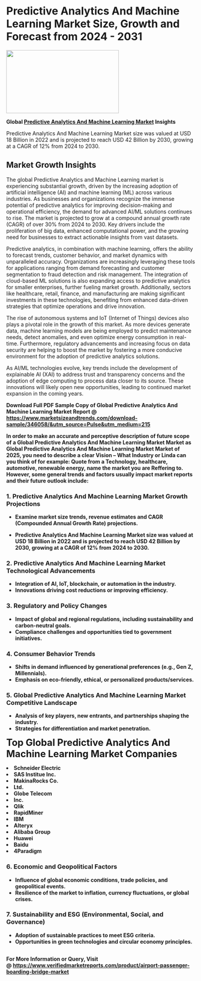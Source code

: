 <H1>Predictive Analytics And Machine Learning Market Size, Growth and Forecast from 2024 - 2031</H1><img class="aligncenter size-medium wp-image-584254" src="https://thirdeyenews.in/wp-content/uploads/2024/09/Global-Market-Research-300x168.jpeg" alt="" width="300" height="168" /><p><strong>Global&nbsp;<a href="https://www.marketsizeandtrends.com/download-sample/346058/&amp;utm_source=Pulse&amp;utm_medium=215">Predictive Analytics And Machine Learning Market</a> Insights</strong></p><p>Predictive Analytics And Machine Learning Market size was valued at USD 18 Billion in 2022 and is projected to reach USD 42 Billion by 2030, growing at a CAGR of 12% from 2024 to 2030.</p><p><h2>Market Growth Insights</h2> <p>The global Predictive Analytics and Machine Learning market is experiencing substantial growth, driven by the increasing adoption of artificial intelligence (AI) and machine learning (ML) across various industries. As businesses and organizations recognize the immense potential of predictive analytics for improving decision-making and operational efficiency, the demand for advanced AI/ML solutions continues to rise. The market is projected to grow at a compound annual growth rate (CAGR) of over 30% from 2024 to 2030. Key drivers include the proliferation of big data, enhanced computational power, and the growing need for businesses to extract actionable insights from vast datasets.</p> <p><strong></strong></p> <p>Predictive analytics, in combination with machine learning, offers the ability to forecast trends, customer behavior, and market dynamics with unparalleled accuracy. Organizations are increasingly leveraging these tools for applications ranging from demand forecasting and customer segmentation to fraud detection and risk management. The integration of cloud-based ML solutions is also expanding access to predictive analytics for smaller enterprises, further fueling market growth. Additionally, sectors like healthcare, retail, finance, and manufacturing are making significant investments in these technologies, benefiting from enhanced data-driven strategies that optimize operations and drive innovation.</p> <p>The rise of autonomous systems and IoT (Internet of Things) devices also plays a pivotal role in the growth of this market. As more devices generate data, machine learning models are being employed to predict maintenance needs, detect anomalies, and even optimize energy consumption in real-time. Furthermore, regulatory advancements and increasing focus on data security are helping to boost the market by fostering a more conducive environment for the adoption of predictive analytics solutions.</p> <p>As AI/ML technologies evolve, key trends include the development of explainable AI (XAI) to address trust and transparency concerns and the adoption of edge computing to process data closer to its source. These innovations will likely open new opportunities, leading to continued market expansion in the coming years.</p> <p><strong></p><p><span class=""><strong>Download Full PDF Sample Copy of Global Predictive Analytics And Machine Learning Market Report</strong> @ <a href="https://www.marketsizeandtrends.com/download-sample/346058/&amp;utm_source=Pulse&amp;utm_medium=215" target="_blank">https://www.marketsizeandtrends.com/download-sample/346058/&amp;utm_source=Pulse&amp;utm_medium=215</a></span></p><p>In order to make an accurate and perceptive description of future scope of a Global&nbsp;Predictive Analytics And Machine Learning Market Market as Global&nbsp;Predictive Analytics And Machine Learning Market Market of 2025, you need to describe a clear Vision &ndash; What Industry or Linda can you think of for example: Quote from a Technology, healthcare, automotive, renewable energy, name the market you are Reffering to. However, some general trends and factors usually impact market reports and their future outlook include:</p><h3>1.&nbsp;<strong>Predictive Analytics And Machine Learning Market Growth Projections</strong></h3><ul><li>Examine market size trends, revenue estimates and CAGR (Compounded Annual Growth Rate) projections.</li><li><p>Predictive Analytics And Machine Learning Market size was valued at USD 18 Billion in 2022 and is projected to reach USD 42 Billion by 2030, growing at a CAGR of 12% from 2024 to 2030.</p></li></ul><h3>2.&nbsp;<strong>Predictive Analytics And Machine Learning Market Technological Advancements</strong></h3><ul><li>Integration of AI, IoT, blockchain, or automation in the industry.</li><li>Innovations driving cost reductions or improving efficiency.</li></ul><h3>3.&nbsp;<strong>Regulatory and Policy Changes</strong></h3><ul><li>Impact of global and regional regulations, including sustainability and carbon-neutral goals.</li><li>Compliance challenges and opportunities tied to government initiatives.</li></ul><h3>4.&nbsp;<strong>Consumer Behavior Trends</strong></h3><ul><li>Shifts in demand influenced by generational preferences (e.g., Gen Z, Millennials).</li><li>Emphasis on eco-friendly, ethical, or personalized products/services.</li></ul><h3>5.&nbsp;<strong>Global Predictive Analytics And Machine Learning Market Competitive Landscape</strong></h3><ul><li>Analysis of key players, new entrants, and partnerships shaping the industry.</li><li>Strategies for differentiation and market penetration.</li></ul><p data-pm-slice="1 1 []"><span style="color: inherit; font-family: inherit; font-size: 25px;">Top Global Predictive Analytics And Machine Learning Market Companies</span></p><div class="" data-test-id=""><p><li>Schneider Electric</li><li> SAS Institue Inc.</li><li> MakinaRocks Co.</li><li> Ltd.</li><li> Globe Telecom</li><li>Inc.</li><li> Qlik</li><li> RapidMiner</li><li> IBM</li><li> Alteryx</li><li> Alibaba Group</li><li> Huawei</li><li> Baidu</li><li> 4Paradigm</li></p></div><h3>6.&nbsp;<strong>Economic and Geopolitical Factors</strong></h3><ul><li>Influence of global economic conditions, trade policies, and geopolitical events.</li><li>Resilience of the market to inflation, currency fluctuations, or global crises.</li></ul><h3>7.&nbsp;<strong>Sustainability and ESG (Environmental, Social, and Governance)</strong></h3><ul><li>Adoption of sustainable practices to meet ESG criteria.</li><li>Opportunities in green technologies and circular economy principles.</li></ul><h2><strong style="font-size: 14px;">For More Information or Query, Visit @&nbsp;</strong><a style="background-color: #ffffff; font-size: 14px;" href="https://www.marketsizeandtrends.com/report/predictive-analytics-and-machine-learning-market/" target="_blank">https://www.verifiedmarketreports.com/product/airport-passenger-boarding-bridge-market</a></h2>
